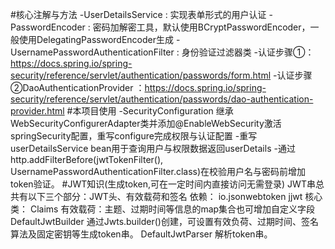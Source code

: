 #核心注解与方法
-UserDetailsService : 实现表单形式的用户认证
-PasswordEncoder : 密码加解密工具，默认使用BCryptPasswordEncoder，一般使用DelegatingPasswordEncoder生成
-UsernamePasswordAuthenticationFilter : 身份验证过滤器类
  -认证步骤①：https://docs.spring.io/spring-security/reference/servlet/authentication/passwords/form.html
  -认证步骤②DaoAuthenticationProvider ：https://docs.spring.io/spring-security/reference/servlet/authentication/passwords/dao-authentication-provider.html
#本项目使用
-SecurityConfiguration 继承WebSecurityConfigurerAdapter类并添加@EnableWebSecurity激活springSecurity配置，重写configure完成权限与认证配置
-重写userDetailsService bean用于查询用户与权限数据返回userDetails
-通过http.addFilterBefore(jwtTokenFilter(), UsernamePasswordAuthenticationFilter.class)在校验用户名与密码前增加token验证。
#JWT知识(生成token,可在一定时间内直接访问无需登录)
JWT串总共有以下三个部分：JWT头、有效载荷和签名
依赖：            <groupId>io.jsonwebtoken</groupId>
                 <artifactId>jjwt</artifactId>
核心类：
Claims 有效载荷：主题、过期时间等信息的map集合也可增加自定义字段
DefaultJwtBuilder 通过Jwts.builder()创建，可设置有效负荷、过期时间、签名算法及固定密钥等生成token串。
DefaultJwtParser  解析token串。

